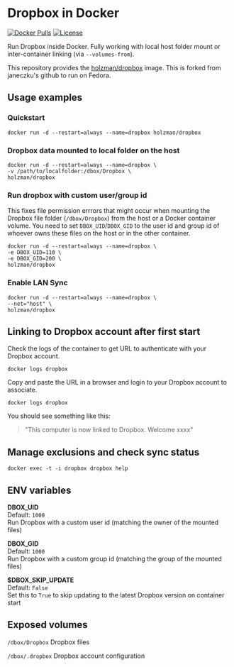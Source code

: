 # Dropbox in Docker

[![Docker Pulls](https://img.shields.io/docker/pulls/holzman/dropbox.svg?maxAge=2592000)][hub]
[![License](https://img.shields.io/github/license/holzman/docker-alpine-kubernetes.svg?maxAge=2592000)]()

[hub]: https://hub.docker.com/r/holzman/dropbox/

Run Dropbox inside Docker. Fully working with local host folder mount or inter-container linking (via `--volumes-from`).

This repository provides the [holzman/dropbox](https://registry.hub.docker.com/u/holzman/dropbox/) image. This is forked from janeczku's github to run on Fedora.

## Usage examples

### Quickstart

    docker run -d --restart=always --name=dropbox holzman/dropbox

### Dropbox data mounted to local folder on the host

    docker run -d --restart=always --name=dropbox \
    -v /path/to/localfolder:/dbox/Dropbox \
    holzman/dropbox

### Run dropbox with custom user/group id
This fixes file permission errrors that might occur when mounting the Dropbox file folder (`/dbox/Dropbox`) from the host or a Docker container volume. You need to set `DBOX_UID`/`DBOX_GID` to the user id and group id of whoever owns these files on the host or in the other container.

    docker run -d --restart=always --name=dropbox \
    -e DBOX_UID=110 \
    -e DBOX_GID=200 \
    holzman/dropbox

### Enable LAN Sync

    docker run -d --restart=always --name=dropbox \
    --net="host" \
    holzman/dropbox

## Linking to Dropbox account after first start

Check the logs of the container to get URL to authenticate with your Dropbox account.

    docker logs dropbox

Copy and paste the URL in a browser and login to your Dropbox account to associate.

    docker logs dropbox

You should see something like this:

> "This computer is now linked to Dropbox. Welcome xxxx"

## Manage exclusions and check sync status

    docker exec -t -i dropbox dropbox help

## ENV variables

**DBOX_UID**  
Default: `1000`  
Run Dropbox with a custom user id (matching the owner of the mounted files)

**DBOX_GID**  
Default: `1000`  
Run Dropbox with a custom group id (matching the group of the mounted files)

**$DBOX_SKIP_UPDATE**  
Default: `False`  
Set this to `True` to skip updating to the latest Dropbox version on container start


## Exposed volumes

`/dbox/Dropbox`
Dropbox files

`/dbox/.dropbox`
Dropbox account configuration
